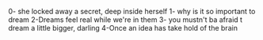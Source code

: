 0- she locked away a secret, deep inside herself
1- why is it so important to dream
2-Dreams feel real while we're in them
3- you mustn't ba afraid t dream a little bigger, darling
4-Once an idea has take hold of the brain
